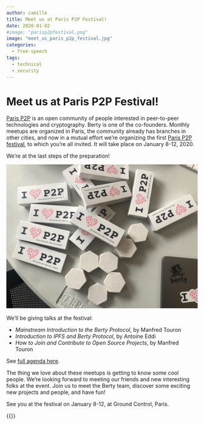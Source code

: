 ```yaml
---
author: camille
title: Meet us at Paris P2P Festival!
date: 2020-01-02
#image: "parisp2pfestival.png"
image: "meet_us_paris_p2p_festival.jpg"
categories:
  - free-speech
tags:
  - technical
  - security
---
```



# Meet us at Paris P2P Festival!


[Paris P2P](https://p2p.paris/en/) is an open community of people interested in peer-to-peer technologies and cryptography. Berty is one of the co-founders. Monthly meetups are organized in Paris, the community already has branches in other cities, and now in a mutual effort we’re organizing the first [Paris P2P festival](https://p2p.paris/en/event/festival-0/), to which you’re all invited. It will take place on January 8-12, 2020.

We’re at the last steps of the preparation!

![P2P stickers](P2P_stickers.jpg)

We’ll be giving talks at the festival:

* *Mainstream Introduction to the Berty Protocol*, by Manfred Touron
* *Introduction to IPFS and Berty Protocol*, by Antoine Eddi
* *How to Join and Contribute to Open Source Projects*, by Manfred Touron

See [full agenda here](https://p2p.paris/en/event/festival-0/#schedule).

The thing we love about these meetups is getting to know some cool people. We’re looking forward to meeting our friends and new interesting folks at the event. Join us to meet the Berty team, discover some exciting new projects and people, and have fun!

See you at the festival on January 8-12, at Ground Control, Paris.

 {{<tweet id="1209423492237742080">}}
